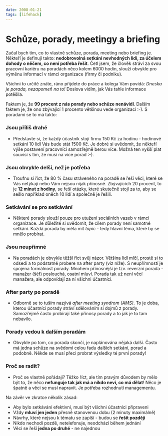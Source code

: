 ```yaml
---
date: 2008-01-21
tags: [lifehack]
---
```



# Schůze, porady, meetingy a briefing

Začal bych tím, co to vlastně schůze, porada, meeting nebo briefing je. Někteří
je definují takto: **nedobrovolná setkání nevhodných lidí, za účelem dohody o
něčem, co není potřeba řešit**. Četl jsem, že člověk stráví za svou pracovní
kariéru na poradách něco kolem 6000 hodin, slouží obvykle pro výměnu informací
 v rámci organizace (firmy či podniku).

Všichni to určitě znáte, ráno přijdete do práce a kolega Vám povídá:
 *Dneska je porada, nezapomeň na to!* Doslova vidím, jak Vás tahle informace potěšila.

Faktem je, že **99 procent z nás porady nebo schůze nenávidí**. Dalším faktem
je, že ono zbývající 1 procento většinou vede organizaci :-). S poradami se to má takto:

### Jsou příliš drahé  

* Představte si, že každý účastník stojí firmu 150 Kč za hodinu - hodinové
setkání 10 lidí Vás bude stát 1500 Kč. Je dobré si uvědomit, že někteří výše
postavení pracovníci samozřejmě berou více. Možná ten vyšší plat souvisí s
tím, že musí na více porad :-).

### Jsou obvykle delší, než je potřeba  

* Troufnu si říct, že 80 % času stráveného na poradě se řeší věci, které se
Vás netýkají nebo Vám nejsou nijak přínosné. Zbývajících 20 procent, to je
**12 minut z hodiny**, se řeší otázky, které skutečně stojí za to, aby se
sešlo například oněch 10 lidí a společně je řešili.

### Setkávání se pro setkávání

* Některé porady slouží pouze pro utužení sociálních vazeb v rámci organizace.
Je důležité si uvědomit, že cílem porady není samotné setkání. Každá porada by
měla mít *topic* - tedy hlavní téma, které by se mnělo probírat.  

### Jsou neupřímné  

* Na poradách je obvykle těžší říct svůj názor. Většina lidí mlčí, prostě si to
odsedí a to podstatné probere na after party (viz níže). S neupřímností je
spojena formálnost porady. Mnohem přínosnější je tzv. reverzní porada - manažer
(šéf) poslouchá, osatní mluví. Porada tak už není věcí manažera, ale
odpovídají za ní všichni účastníci.

### After party po poradě

* Odborně se to tuším nazývá *after meeting syndrom (AMS)*. To je doba, kterou
účastníci porady stráví sdělováním si dojmů z porady. Samozřejmě často probírají
také přínosy porady a to jak je to tam nebavilo.

### Porady vedou k dalším poradám

* Obvykle po tom, co porada skončí, je naplánována nějaká další. Často má jedna
schůze na svědomí celou řadu dalších setkání, porad a podobně. Někde se musí
přeci probrat výsledky té první porady!

### Proč se radit?  

* Proč se vlastně pořádají? Těžko říct, ale tím pravým důvodem by mělo být to,
že něco **nefunguje tak jak má a nikdo neví, co má dělat**! Něco je špatně a
věci se musí napravit. Je potřeba rozhodnutí managementu.

Na závěr ve zkratce několik zásad:

* Aby bylo setkávání efektivní, musí být všichni účastníci připraveni
* Vždy **mluví jen jeden** přesně stanovenou dobu (2 minuty maximálně)
* Návrhy, které nejsou k tématu se zapíší - budou se **řešit později**
* Nikdo nechodí pozdě, netelefonuje, neodchází během jednání
* Věci se řeší **jedna po druhé** - ne najednou
